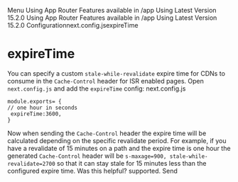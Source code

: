 Menu
Using App Router
Features available in /app
Using Latest Version
15.2.0
Using App Router
Features available in /app
Using Latest Version
15.2.0
Configurationnext.config.jsexpireTime
# expireTime
You can specify a custom `stale-while-revalidate` expire time for CDNs to consume in the `Cache-Control` header for ISR enabled pages.
Open `next.config.js` and add the `expireTime` config:
next.config.js
```
module.exports= {
// one hour in seconds
 expireTime:3600,
}
```

Now when sending the `Cache-Control` header the expire time will be calculated depending on the specific revalidate period.
For example, if you have a revalidate of 15 minutes on a path and the expire time is one hour the generated `Cache-Control` header will be `s-maxage=900, stale-while-revalidate=2700` so that it can stay stale for 15 minutes less than the configured expire time.
Was this helpful?
supported.
Send
